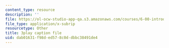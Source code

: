 ```yaml
---
content_type: resource
description: ''
file: https://ol-ocw-studio-app-qa.s3.amazonaws.com/courses/6-00-introduction-to-computer-science-and-programming-fall-2008/dab01631f98ded578c0ddbbc38491de4_raTzkzML31w.srt
file_type: application/x-subrip
resourcetype: Other
title: 3play caption file
uid: dab01631-f98d-ed57-8c0d-dbbc38491de4
---
```

